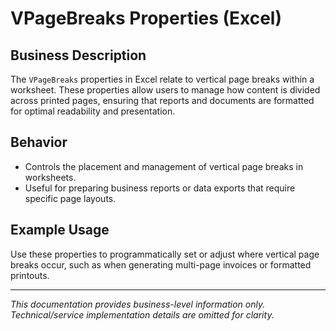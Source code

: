 # VPageBreaks Properties (Excel)

## Business Description

The `VPageBreaks` properties in Excel relate to vertical page breaks within a worksheet. These properties allow users to manage how content is divided across printed pages, ensuring that reports and documents are formatted for optimal readability and presentation.

## Behavior
- Controls the placement and management of vertical page breaks in worksheets.
- Useful for preparing business reports or data exports that require specific page layouts.

## Example Usage
Use these properties to programmatically set or adjust where vertical page breaks occur, such as when generating multi-page invoices or formatted printouts.

---
*This documentation provides business-level information only. Technical/service implementation details are omitted for clarity.*
